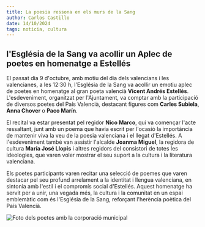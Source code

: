 ```yaml
---
title: La poesia ressona en els murs de la Sang
author: Carlos Castillo
date: 14/10/2024
tags: noticia, cultura
---
```


##  l'Església de la Sang va acollir un Aplec de poetes en homenatge a Estellés

El passat dia 9 d'octubre, amb motiu del dia dels valencians i les valencianes, a les 12:30 h, l'Església de la Sang va acollir un emotiu aplec de poetes en homenatge al gran poeta valencià **Vicent Andrés Estellés**. L'esdeveniment, organitzat per l'Ajuntament, va comptar amb la participació de diversos poetes del País Valencià, destacant figures com **Carles Subiela**, **Anna Chover** o **Paco Marín**.

El recital va estar presentat pel regidor **Nico Marco**, qui va començar l'acte ressaltant, junt amb un poema que havia escrit per l'ocasió la importància de mantenir viva la veu de la poesia valenciana i el llegat d'Estellés. A l'esdeveniment també van assistir l'alcalde **Joanma Miguel**, la regidora de cultura **María José Llopis** i altres regidors del consistori de totes les ideologies, que varen voler mostrar el seu suport a la cultura i la literatura valenciana.

Els poetes participants varen recitar una selecció de poemes que varen destacar pel seu profund arrelament a la identitat i llengua valenciana, en sintonia amb l'estil i el compromís social d'Estellés. Aquest homenatge ha servit per a unir, una vegada més, la cultura i la comunitat en un espai emblemàtic com és l'Església de la Sang, reforçant l'herència poètica del País Valencià.

![Foto dels poetes amb la corporació municipal](/assets/continguts/recursos/aplecpoetes2024.jpg "foto despres del acte amb tots els poetes participants")